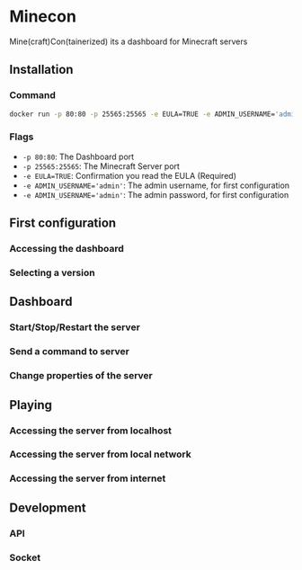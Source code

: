 # Minecon

Mine(craft)Con(tainerized) its a dashboard for Minecraft servers
## Installation

### Command

```bash
docker run -p 80:80 -p 25565:25565 -e EULA=TRUE -e ADMIN_USERNAME='admin' -e ADMIN_PASSWORD='changeme' -v path/to/file:/usr/app/data giancarl021/minecon
```

### Flags

* ``-p 80:80``: The Dashboard port
* ``-p 25565:25565``: The Minecraft Server port
* ``-e EULA=TRUE``: Confirmation you read the EULA (Required)
* ``-e ADMIN_USERNAME='admin'``: The admin username, for first configuration
* ``-e ADMIN_USERNAME='admin'``: The admin password, for first configuration


## First configuration

### Accessing the dashboard

### Selecting a version

## Dashboard

### Start/Stop/Restart the server

### Send a command to server

### Change properties of the server

## Playing

### Accessing the server from localhost

### Accessing the server from local network

### Accessing the server from internet

## Development

### API

### Socket